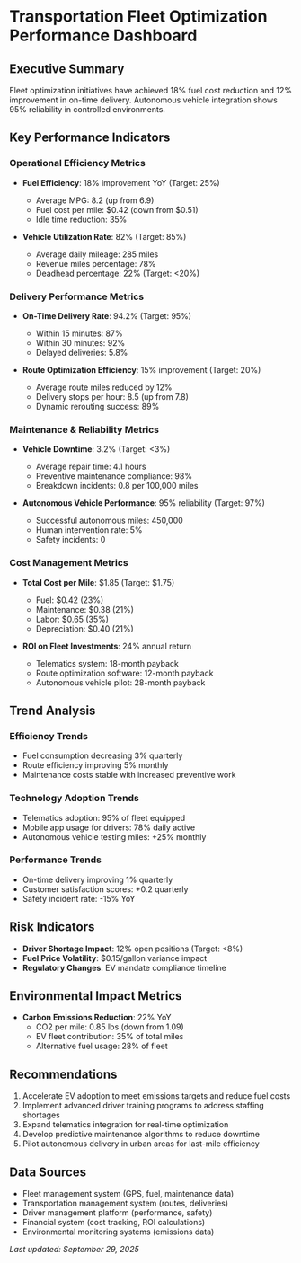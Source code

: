 # Transportation Fleet Optimization Performance Dashboard

## Executive Summary
Fleet optimization initiatives have achieved 18% fuel cost reduction and 12% improvement in on-time delivery. Autonomous vehicle integration shows 95% reliability in controlled environments.

## Key Performance Indicators

### Operational Efficiency Metrics
- **Fuel Efficiency**: 18% improvement YoY (Target: 25%)
  - Average MPG: 8.2 (up from 6.9)
  - Fuel cost per mile: $0.42 (down from $0.51)
  - Idle time reduction: 35%

- **Vehicle Utilization Rate**: 82% (Target: 85%)
  - Average daily mileage: 285 miles
  - Revenue miles percentage: 78%
  - Deadhead percentage: 22% (Target: <20%)

### Delivery Performance Metrics
- **On-Time Delivery Rate**: 94.2% (Target: 95%)
  - Within 15 minutes: 87%
  - Within 30 minutes: 92%
  - Delayed deliveries: 5.8%

- **Route Optimization Efficiency**: 15% improvement (Target: 20%)
  - Average route miles reduced by 12%
  - Delivery stops per hour: 8.5 (up from 7.8)
  - Dynamic rerouting success: 89%

### Maintenance & Reliability Metrics
- **Vehicle Downtime**: 3.2% (Target: <3%)
  - Average repair time: 4.1 hours
  - Preventive maintenance compliance: 98%
  - Breakdown incidents: 0.8 per 100,000 miles

- **Autonomous Vehicle Performance**: 95% reliability (Target: 97%)
  - Successful autonomous miles: 450,000
  - Human intervention rate: 5%
  - Safety incidents: 0

### Cost Management Metrics
- **Total Cost per Mile**: $1.85 (Target: $1.75)
  - Fuel: $0.42 (23%)
  - Maintenance: $0.38 (21%)
  - Labor: $0.65 (35%)
  - Depreciation: $0.40 (21%)

- **ROI on Fleet Investments**: 24% annual return
  - Telematics system: 18-month payback
  - Route optimization software: 12-month payback
  - Autonomous vehicle pilot: 28-month payback

## Trend Analysis

### Efficiency Trends
- Fuel consumption decreasing 3% quarterly
- Route efficiency improving 5% monthly
- Maintenance costs stable with increased preventive work

### Technology Adoption Trends
- Telematics adoption: 95% of fleet equipped
- Mobile app usage for drivers: 78% daily active
- Autonomous vehicle testing miles: +25% monthly

### Performance Trends
- On-time delivery improving 1% quarterly
- Customer satisfaction scores: +0.2 quarterly
- Safety incident rate: -15% YoY

## Risk Indicators
- **Driver Shortage Impact**: 12% open positions (Target: <8%)
- **Fuel Price Volatility**: $0.15/gallon variance impact
- **Regulatory Changes**: EV mandate compliance timeline

## Environmental Impact Metrics
- **Carbon Emissions Reduction**: 22% YoY
  - CO2 per mile: 0.85 lbs (down from 1.09)
  - EV fleet contribution: 35% of total miles
  - Alternative fuel usage: 28% of fleet

## Recommendations
1. Accelerate EV adoption to meet emissions targets and reduce fuel costs
2. Implement advanced driver training programs to address staffing shortages
3. Expand telematics integration for real-time optimization
4. Develop predictive maintenance algorithms to reduce downtime
5. Pilot autonomous delivery in urban areas for last-mile efficiency

## Data Sources
- Fleet management system (GPS, fuel, maintenance data)
- Transportation management system (routes, deliveries)
- Driver management platform (performance, safety)
- Financial system (cost tracking, ROI calculations)
- Environmental monitoring systems (emissions data)

*Last updated: September 29, 2025*